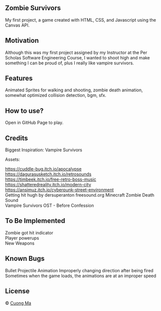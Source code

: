 ## Zombie Survivors
My first project, a game created with HTML, CSS, and Javascript using the Canvas API.

## Motivation
Although this was my first project assigned by my Instructor at the Per Scholas Software Engineering Course, I wanted to shoot high and make something I can be proud of, plus I really like vampire survivors.

## Features
Animated Sprites for walking and shooting, zombie death animation, somewhat optimized collision detection, bgm, sfx.

## How to use?
Open in GitHub Page to play.

## Credits
Biggest Inspiration: Vampire Survivors

Assets:

https://cuddle-bug.itch.io/apocalypse  
https://dagurasusketch.itch.io/retrosounds  
https://timbeek.itch.io/free-retro-boss-music  
https://shatteredreality.itch.io/modern-city  
https://ansimuz.itch.io/cyberpunk-street-environment  
Getting hit hugh by dersuperanton freesound.org
Minecraft Zombie Death Sound  
Vampire Survivors OST - Before Confession  

## To Be Implemented
 
Zombie got hit indicator  
Player powerups   
New Weapons  

## Known Bugs

Bullet Projectile Animation Improperly changing direction after being fired  
Sometimes when the game loads, the animations are at an improper speed  

## License
© [Cuong Ma]()

